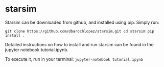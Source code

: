 # starsim

Starsim can be downloaded from github, and installed using pip. Simply run:

``
git clone https://github.com/dbarochlopez/starsim.git
cd starsim
pip install .
``

Detailed instructions on how to install and run starsim can be found in the jupyter notebook tutorial.ipynb.

To execute it, run in your terminal: `jupyter-notebook tutorial.ipynb`

